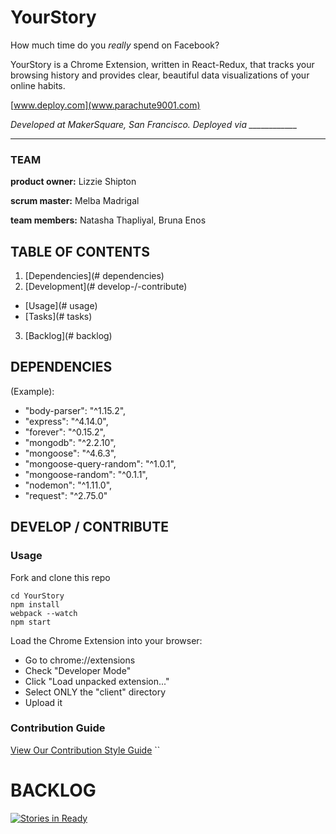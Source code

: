# **YourStory**
How much time do you *really* spend on Facebook?

YourStory is a Chrome Extension, written in React-Redux, that tracks your browsing
history and provides clear, beautiful data visualizations of your online habits.


[www.deploy.com](www.parachute9001.com)

*Developed at MakerSquare, San Francisco. Deployed via ____________*

___

### TEAM
**product owner:** Lizzie Shipton

**scrum master:** Melba Madrigal

**team members:** Natasha Thapliyal, Bruna Enos


## TABLE OF CONTENTS

1. [Dependencies](# dependencies)
2. [Development](# develop-/-contribute)
  * [Usage](# usage)
  * [Tasks](# tasks)
3. [Backlog](# backlog)



## DEPENDENCIES

(Example):
- "body-parser": "^1.15.2",
- "express": "^4.14.0",
- "forever": "^0.15.2",
- "mongodb": "^2.2.10",
- "mongoose": "^4.6.3",
- "mongoose-query-random": "^1.0.1",
- "mongoose-random": "^0.1.1",
- "nodemon": "^1.11.0",
- "request": "^2.75.0"



## DEVELOP / CONTRIBUTE

### Usage

  Fork and clone this repo

```
cd YourStory
npm install
webpack --watch
npm start
```
  Load the Chrome Extension into your browser:
  
  - Go to chrome://extensions
  - Check "Developer Mode"
  - Click "Load unpacked extension..."
  - Select ONLY the "client" directory
  - Upload it

### Contribution Guide

  [View Our Contribution Style Guide](/_CONTRIBUTING.md)
``

# BACKLOG
[![Stories in Ready](https://badge.waffle.io/XXHR/thesis.png?label=ready&title=Ready)](http://waffle.io/XXHR/thesis)
